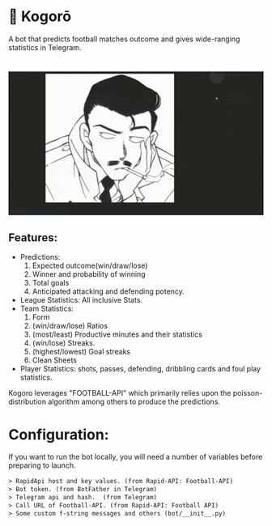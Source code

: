# 🎯 Kogorō

A bot that predicts football matches outcome and gives wide-ranging statistics in Telegram.
#
![Kogoro Demo](.github/kogoroGIF.gif)

## Features:
- Predictions: 
  1) Expected outcome(win/draw/lose)
  2) Winner and probability of winning
  3) Total goals
  4) Anticipated attacking and defending potency. 
- League Statistics: All inclusive Stats.
- Team Statistics: 
  1) Form 
  2) (win/draw/lose) Ratios
  3) (most/least) Productive minutes and their statistics
  4) (win/lose) Streaks. 
  5) (highest/lowest) Goal streaks
  6) Clean Sheets
- Player Statistics: shots, passes, defending, dribbling cards and foul play statistics.

Kogoro leverages "FOOTBALL-API" which primarily relies upon the poisson-distribution algorithm among others to produce the predictions.

# Configuration:
If you want to run the bot locally, you will need a number of variables before preparing to launch.

```
> RapidApi host and key values. (from Rapid-API: Football-API)
> Bot token. (from BotFather in Telegram)
> Telegram api and hash.  (from Telegram)
> Call URL of Football-API. (from Rapid-API: Football API)
> Some custom f-string messages and others (bot/__init__.py)
```
